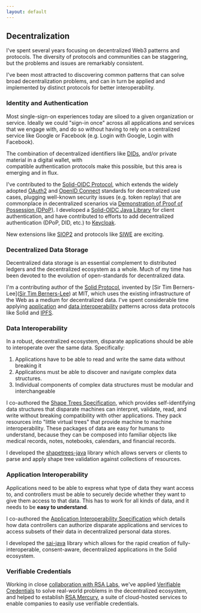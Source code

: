 ```yaml
---
layout: default
---
```


## Decentralization

I've spent several years focusing on decentralized Web3 patterns and protocols. 
The diversity of protocols and communities can be staggering, but the problems
and issues are remarkably consistent.

I've been most attracted to discovering common patterns that can
solve broad decentralization problems, and can in turn be applied and
implemented by distinct protocols for better interoperability.

### Identity and Authentication

Most single-sign-on experiences today are siloed to a given organization or
service. Ideally we could "sign-in once" across all applications and services that 
we engage with, and do so without having to rely on a centralized 
service like Google or Facebook (e.g. Login with Google, Login with Facebook).

The combination of decentralized identifiers like [DIDs](https://www.w3.org/TR/did-core/),
and/or private material in a digital wallet, with  
compatible authentication protocols make this possible, but this area is
emerging and in flux.

I've contributed to the [Solid-OIDC Protocol](https://solid.github.io/solid-oidc/), 
which extends the widely adopted [OAuth2](https://www.rfc-editor.org/rfc/rfc6749) and 
[OpenID Connect](https://openid.net/specs/openid-connect-core-1_0.html) standards
for decentralized use cases, plugging well-known security issues (e.g. token replay)
that are commonplace in decentralized scenarios via 
[Demonstration of Proof of Possession (DPoP)](https://datatracker.ietf.org/doc/html/draft-ietf-oauth-dpop). 
I developed a [Solid-OIDC Java Library](https://github.com/janeirodigital/sai-java) for client authentication, and
have contributed to efforts to add decentralized authentication (DPoP, DID, etc.) 
to [Keycloak](https://keycloak.org). 

New extensions like [SIOP2](https://openid.net/specs/openid-connect-self-issued-v2-1_0.html)
and protocols like [SIWE](https://eips.ethereum.org/EIPS/eip-4361) are
exciting.

### Decentralized Data Storage

Decentralized data storage is an essential complement to distributed ledgers and
the decentralized ecosystem as a whole. Much of my time has been devoted to
the evolution of open-standards for decentralized data.

I'm a contributing author of the [Solid Protocol](https://solidproject.org/TR/protocol),
invented by [Sir Tim Berners-Lee]([Sir Tim Berners-Lee](https://www.w3.org/People/Berners-Lee/)) 
at MIT, which uses the existing infrastructure of the 
Web as a medium for decentralized data. I've spent considerable time applying
[application](#application-interoperability) and [data interoperability](#data-interoperability) 
patterns across data protocols like Solid and [IPFS](https://ipfs.io).

### Data Interoperability

In a robust, decentralized ecosystem, disparate applications should be able
to interoperate over the same data. Specifically:

1. Applications have to be able to read and write the same data without breaking it
2. Applications must be able to discover and navigate complex data structures.
3. Individual components of complex data structures must be modular and interchangeable

I co-authored the [Shape Trees Specification](https://shapetrees.org/TR/specification),
which provides self-identifying data structures that disparate machines can interpret, 
validate, read, and write without breaking compatibility with other applications.
They pack resources into "little virtual trees" that provide machine to machine 
interoperability. These packages of data are easy for humans to understand, 
because they can be composed into familiar objects like medical records, notes, 
notebooks, calendars, and financial records. 

I developed the 
[shapetrees-java](https://github.com/janeirodigital/shapetrees-java)
library which allows servers or clients to parse and apply shape tree validation
against collections of resources.

### Application Interoperability

Applications need to be able to express what type of data
they want access to, and controllers must be able to securely decide whether
they want to give them access to that data. This has to work for all kinds of
data, and it needs to be <b>easy to understand</b>.

I co-authored the 
[Application Interoperability Specification](https://solid.github.io/data-interoperability-panel/specification/)
which details how data controllers can authorize disparate applications and
services to access subsets of their data in decentralized personal data stores.

I developed the
[sai-java](https://github.com/janeirodigital/sai-java)
library which allows for the rapid creation of fully-interoperable, consent-aware,
decentralized applications in the Solid ecosystem.

### Verifiable Credentials

Working in close [collaboration with RSA Labs](https://www.janeirodigital.com/blog/new-partnership-brings-enterprise-security-to-the-decentralized-web/),
we've applied [Verifiable Credentials](https://www.w3.org/TR/vc-data-model/) to
solve real-world problems in the decentralized ecosystem, and helped to establish
[RSA Mercury](https://mercury.rsalabs.com/), a suite of cloud-hosted services
to enable companies to easily use verifiable credentials.

